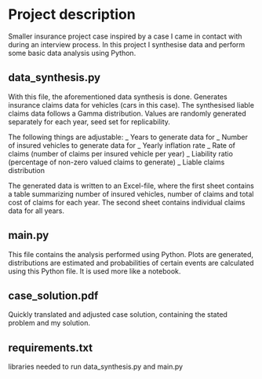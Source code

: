 # Project description

Smaller insurance project case inspired by a case I came in contact with during an interview process. In this project I synthesise data and perform some basic data analysis using Python. 


## data_synthesis.py

With this file, the aforementioned data synthesis is done. Generates insurance claims data for vehicles (cars in this case). The synthesised liable claims data follows a Gamma distribution. Values are randomly generated separately for each year, seed set for replicability.

The following things are adjustable:
  _ Years to generate data for
  _ Number of insured vehicles to generate data for
  _ Yearly inflation rate
  _ Rate of claims (number of claims per insured vehicle per year)
  _ Liability ratio (percentage of non-zero valued claims to generate)
  _ Liable claims distribution

The generated data is written to an Excel-file, where the first sheet contains a table summarizing number of insured vehicles, number of claims and total cost of claims for each year. The second sheet contains individual claims data for all years.

## main.py 

This file contains the analysis performed using Python. Plots are generated, distributions are estimated and probabilities of certain events are calculated using this Python file. It is used more like a notebook.

## case_solution.pdf

Quickly translated and adjusted case solution, containing the stated problem and my solution.

## requirements.txt

libraries needed to run data_synthesis.py and main.py


